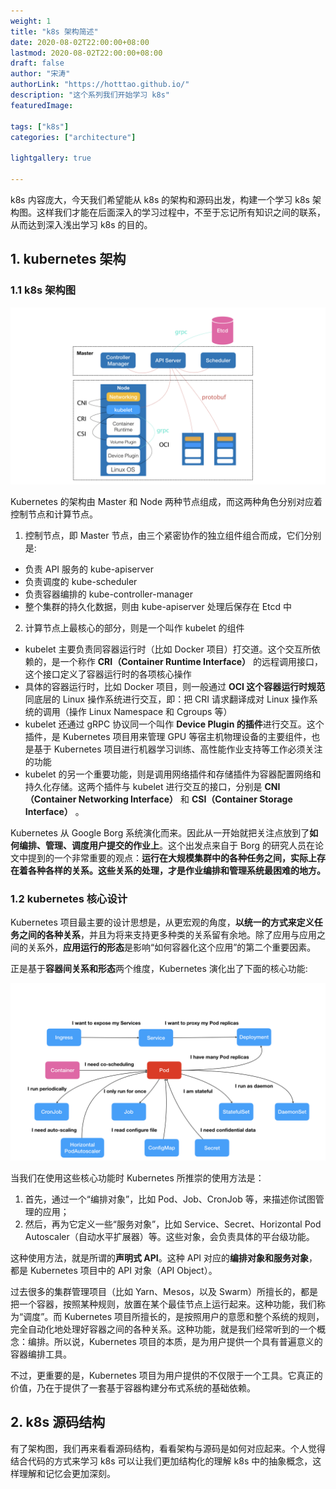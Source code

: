 ```yaml
---
weight: 1
title: "k8s 架构简述"
date: 2020-08-02T22:00:00+08:00
lastmod: 2020-08-02T22:00:00+08:00
draft: false
author: "宋涛"
authorLink: "https://hotttao.github.io/"
description: "这个系列我们开始学习 k8s"
featuredImage: 

tags: ["k8s"]
categories: ["architecture"]

lightgallery: true

---
```

k8s 内容庞大，今天我们希望能从 k8s 的架构和源码出发，构建一个学习 k8s 架构图。这样我们才能在后面深入的学习过程中，不至于忘记所有知识之间的联系，从而达到深入浅出学习 k8s 的目的。


## 1. kubernetes 架构
### 1.1 k8s 架构图
![k8s 架构](/images/k8s/k8s_use/k8s_architecture.webp)

Kubernetes 的架构由 Master 和 Node 两种节点组成，而这两种角色分别对应着控制节点和计算节点。
1. 控制节点，即 Master 节点，由三个紧密协作的独立组件组合而成，它们分别是:
  - 负责 API 服务的 kube-apiserver
  - 负责调度的 kube-scheduler
  - 负责容器编排的 kube-controller-manager
  - 整个集群的持久化数据，则由 kube-apiserver 处理后保存在 Etcd 中
2. 计算节点上最核心的部分，则是一个叫作 kubelet 的组件
  - kubelet 主要负责同容器运行时（比如 Docker 项目）打交道。这个交互所依赖的，是一个称作 **CRI（Container Runtime Interface）** 的远程调用接口，这个接口定义了容器运行时的各项核心操作
  - 具体的容器运行时，比如 Docker 项目，则一般通过 **OCI 这个容器运行时规范**同底层的 Linux 操作系统进行交互，即：把 CRI 请求翻译成对 Linux 操作系统的调用（操作 Linux Namespace 和 Cgroups 等）
  - kubelet 还通过 gRPC 协议同一个叫作 **Device Plugin 的插件**进行交互。这个插件，是 Kubernetes 项目用来管理 GPU 等宿主机物理设备的主要组件，也是基于 Kubernetes 项目进行机器学习训练、高性能作业支持等工作必须关注的功能
  - kubelet 的另一个重要功能，则是调用网络插件和存储插件为容器配置网络和持久化存储。这两个插件与 kubelet 进行交互的接口，分别是 **CNI（Container Networking Interface）** 和 **CSI（Container Storage Interface）** 。

Kubernetes 从 Google Borg 系统演化而来。因此从一开始就把关注点放到了**如何编排、管理、调度用户提交的作业上**。这个出发点来自于 Borg 的研究人员在论文中提到的一个非常重要的观点：**运行在大规模集群中的各种任务之间，实际上存在着各种各样的关系。这些关系的处理，才是作业编排和管理系统最困难的地方。**

### 1.2 kubernetes 核心设计
Kubernetes 项目最主要的设计思想是，从更宏观的角度，**以统一的方式来定义任务之间的各种关系**，并且为将来支持更多种类的关系留有余地。除了应用与应用之间的关系外，**应用运行的形态**是影响“如何容器化这个应用”的第二个重要因素。

正是基于**容器间关系和形态**两个维度，Kubernetes 演化出了下面的核心功能:

![k8s 核心功能](/images/k8s/k8s_use/k8s_function.webp)

当我们在使用这些核心功能时 Kubernetes 所推崇的使用方法是：
1. 首先，通过一个“编排对象”，比如 Pod、Job、CronJob 等，来描述你试图管理的应用；
2. 然后，再为它定义一些“服务对象”，比如 Service、Secret、Horizontal Pod Autoscaler（自动水平扩展器）等。这些对象，会负责具体的平台级功能。

这种使用方法，就是所谓的**声明式 API**。这种 API 对应的**编排对象和服务对象**，都是 Kubernetes 项目中的 API 对象（API Object）。

过去很多的集群管理项目（比如 Yarn、Mesos，以及 Swarm）所擅长的，都是把一个容器，按照某种规则，放置在某个最佳节点上运行起来。这种功能，我们称为“调度”。而 Kubernetes 项目所擅长的，是按照用户的意愿和整个系统的规则，完全自动化地处理好容器之间的各种关系。这种功能，就是我们经常听到的一个概念：编排。所以说，Kubernetes 项目的本质，是为用户提供一个具有普遍意义的容器编排工具。

不过，更重要的是，Kubernetes 项目为用户提供的不仅限于一个工具。它真正的价值，乃在于提供了一套基于容器构建分布式系统的基础依赖。

## 2. k8s 源码结构
有了架构图，我们再来看看源码结构，看看架构与源码是如何对应起来。个人觉得结合代码的方式来学习 k8s 可以让我们更加结构化的理解 k8s 中的抽象概念，这样理解和记忆会更加深刻。